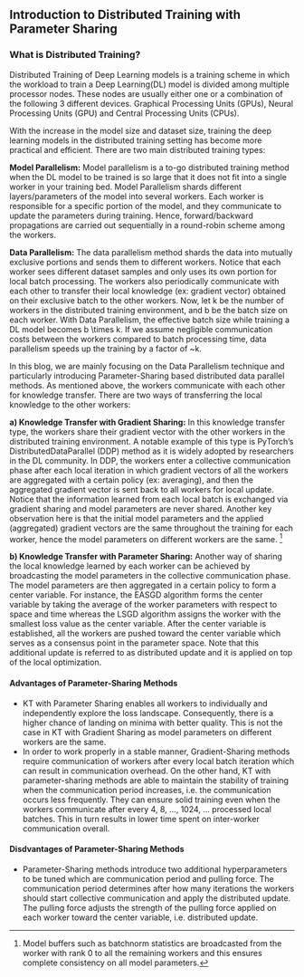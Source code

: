 ## Introduction to Distributed Training with Parameter Sharing

### What is Distributed Training?
Distributed Training of Deep Learning models is a training scheme in which the workload to train a Deep Learning(DL) model is divided among multiple processor nodes. These nodes are usually either one or a combination of the following 3 different devices. Graphical Processing Units (GPUs), Neural Processing Units (GPU) and Central Processing Units (CPUs).

With the increase in the model size and dataset size, training the deep learning models in the distributed training setting has become more practical and efficient. There are two main distributed training types:

**Model Parallelism:** Model parallelism is a to-go distributed training method when the DL model to be trained is so large that it does not fit into a single worker in your training bed. Model Parallelism shards different layers/parameters of the model into several workers. Each worker is responsible for a specific portion of the model, and they communicate to update the parameters during training. Hence, forward/backward propagations are carried out sequentially in a round-robin scheme among the workers.

**Data Parallelism:** The data parallelism method shards the data into mutually exclusive portions and sends them to different workers. Notice that each worker sees different dataset samples and only uses its own portion for local batch processing. The workers also periodically communicate with each other to transfer their local knowledge (ex: gradient vector) obtained on their exclusive batch to the other workers. Now, let k be the number of workers in the distributed training environment, and b be the batch size on each worker. With Data Parallelism, the effective batch size while training a DL model becomes b \times k. If we assume negligible communication costs between the workers compared to batch processing time, data parallelism speeds up the training by a factor of ~k.

In this blog, we are mainly focusing on the Data Parallelism technique and particularly introducing Parameter-Sharing based distributed data parallel methods. As mentioned above, the workers communicate with each other for knowledge transfer. There are two ways of transferring the local knowledge to the other workers: 

**a) Knowledge Transfer with Gradient Sharing:** In this knowledge transfer type, the workers share their gradient vector with the other workers in the distributed training environment. A notable example of this type is  PyTorch’s DistributedDataParallel (DDP) method as it is widely adopted by researchers in the DL community. In DDP, the workers enter a collective communication phase after each local iteration in which gradient vectors of all the workers are aggregated with a certain policy (ex: averaging), and then the aggregated gradient vector is sent back to all workers for local update. Notice that the information learned from each local batch is exchanged via gradient sharing and model parameters are never shared. Another key observation here is that the initial model parameters and the applied (aggregated) gradient vectors are the same throughout the training for each worker, hence the model parameters on different workers are the same. [^1] 

**b) Knowledge Transfer with Parameter Sharing:** Another way of sharing the local knowledge learned by each worker can be achieved by broadcasting the model parameters in the collective communication phase. The model parameters are then aggregated in a certain policy to form a center variable. For instance, the EASGD algorithm forms the center variable by taking the average of the worker parameters with respect to space and time whereas the LSGD algorithm assigns the worker with the smallest loss value as the center variable. After the center variable is established, all the workers are pushed toward the center variable which serves as a consensus point in the parameter space. Note that this additional update is referred to as distributed update and it is applied on top of the local optimization.

#### Advantages of Parameter-Sharing Methods
+ KT with Parameter Sharing enables all workers to individually and independently explore the loss landscape. Consequently, there is a higher chance of landing on minima with better quality. This is not the case in KT with Gradient Sharing as model parameters on different workers are the same.
+ In order to work properly in a stable manner, Gradient-Sharing methods require communication of workers after every local batch iteration which can result in communication overhead. On the other hand, KT with parameter-sharing methods are able to maintain the stability of training when the communication period increases, i.e. the communication occurs less frequently. They can ensure solid training even when the workers communicate after every 4, 8, …, 1024, … processed local batches. This in turn results in lower time spent on inter-worker communication overall.

#### Disdvantages of Parameter-Sharing Methods
+ Parameter-Sharing methods introduce two additional hyperparameters to be tuned which are communication period and pulling force. The communication period determines after how many iterations the workers should start collective communication and apply the distributed update. The pulling force adjusts the strength of the pulling force applied on each worker toward the center variable, i.e. distributed update.



[^1]: Model buffers such as batchnorm statistics are broadcasted from the worker with rank 0 to all the remaining workers and this ensures complete consistency on all model parameters.
